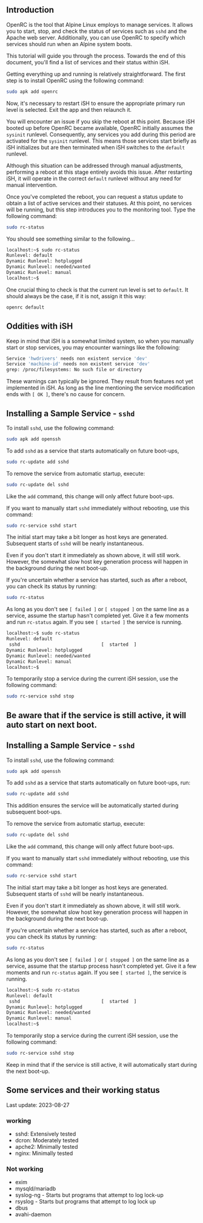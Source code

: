 ## Introduction

OpenRC is the tool that Alpine Linux employs to manage services. It allows you to start, stop, and check the status of services such as `sshd` and the Apache web server. Additionally, you can use OpenRC to specify which services should run when an Alpine system boots.

This tutorial will guide you through the process. Towards the end of this document, you'll find a list of services and their status within iSH.

Getting everything up and running is relatively straightforward. The first step is to install OpenRC using the following command:

```sh
sudo apk add openrc
```

Now, it's necessary to restart iSH to ensure the appropriate primary run level is selected. Exit the app and then relaunch it.

You will encounter an issue if you skip the reboot at this point. Because iSH booted up before OpenRC became available, OpenRC initially assumes the `sysinit` runlevel. Consequently, any services you add during this period are activated for the `sysinit` runlevel. This means those services start briefly as iSH initializes but are then terminated when iSH switches to the `default` runlevel.

Although this situation can be addressed through manual adjustments, performing a reboot at this stage entirely avoids this issue. After restarting iSH, it will operate in the correct `default` runlevel without any need for manual intervention.

Once you've completed the reboot, you can request a status update to obtain a list of active services and their statuses. At this point, no services will be running, but this step introduces you to the monitoring tool. Type the following command:

```sh
sudo rc-status
```

You should see something similar to the following...

```sh
localhost:~$ sudo rc-status
Runlevel: default
Dynamic Runlevel: hotplugged
Dynamic Runlevel: needed/wanted
Dynamic Runlevel: manual
localhost:~$
```

One crucial thing to check is that the current run level is set to `default`.
It should always be the case, if it is not, assign it this way:

```sh
openrc default
```

## Oddities with iSH

Keep in mind that iSH is a somewhat limited system, so when you manually start or stop services, you may encounter warnings like the following:

```sh
Service 'hwdrivers' needs non existent service 'dev'
Service 'machine-id' needs non existent service 'dev'
grep: /proc/filesystems: No such file or directory
```

These warnings can typically be ignored. They result from features not yet implemented in iSH. As long as the line mentioning the service modification ends with `[ OK ]`, there's no cause for concern.

## Installing a Sample Service - `sshd`

To install `sshd`, use the following command:

```sh
sudo apk add openssh
```

To add `sshd` as a service that starts automatically on future boot-ups, 

```sh
sudo rc-update add sshd
```

To remove the service from automatic startup, execute:

```sh
sudo rc-update del sshd
```

Like the `add` command, this change will only affect future boot-ups.

If you want to manually start `sshd` immediately without rebooting, use this command:

```sh
sudo rc-service sshd start
```

The initial start may take a bit longer as host keys are generated. Subsequent starts of `sshd` will be nearly instantaneous.

Even if you don't start it immediately as shown above, it will still work. However, the somewhat slow host key generation process will happen in the background during the next boot-up.

If you're uncertain whether a service has started, such as after a reboot, you can check its status by running:

```sh
sudo rc-status
```  

As long as you don't see `[ failed ]` or `[ stopped ]` on the same line as a service, assume the startup hasn't completed yet. Give it a few moments and run `rc-status` again.
If you see `[ started ]` the service is running.

```sh
localhost:~$ sudo rc-status
Runlevel: default
 sshd                              [  started  ]
Dynamic Runlevel: hotplugged
Dynamic Runlevel: needed/wanted
Dynamic Runlevel: manual
localhost:~$
```

To temporarily stop a service during the current iSH session, use the following command:

```sh
sudo rc-service sshd stop
```

Be aware that if the service is still active, it will auto start on next boot.
----
## Installing a Sample Service - `sshd`

To install `sshd`, use the following command:

```sh
sudo apk add openssh
```

To add `sshd` as a service that starts automatically on future boot-ups, run:

```sh
sudo rc-update add sshd
```

This addition ensures the service will be automatically started during subsequent boot-ups.

To remove the service from automatic startup, execute:

```sh
sudo rc-update del sshd
```

Like the `add` command, this change will only affect future boot-ups.

If you want to manually start `sshd` immediately without rebooting, use this command:

```sh
sudo rc-service sshd start
```

The initial start may take a bit longer as host keys are generated. Subsequent starts of `sshd` will be nearly instantaneous.

Even if you don't start it immediately as shown above, it will still work. However, the somewhat slow host key generation process will happen in the background during the next boot-up.

If you're uncertain whether a service has started, such as after a reboot, you can check its status by running:

```sh
sudo rc-status
```

As long as you don't see `[ failed ]` or `[ stopped ]` on the same line as a service, assume that the startup process hasn't completed yet. Give it a few moments and run `rc-status` again. If you see `[ started ]`, the service is running.

```sh
localhost:~$ sudo rc-status
Runlevel: default
 sshd                              [  started  ]
Dynamic Runlevel: hotplugged
Dynamic Runlevel: needed/wanted
Dynamic Runlevel: manual
localhost:~$
```

To temporarily stop a service during the current iSH session, use the following command:

```sh
sudo rc-service sshd stop
```

Keep in mind that if the service is still active, it will automatically start during the next boot-up.

## Some services and their working status

Last update: 2023-08-27

### working

* sshd: Extensively tested
* dcron: Moderately tested
* apche2: Minimally tested
* nginx: Minimally tested

### Not working

* exim
* mysqld/mariadb
* syslog-ng - Starts but programs that attempt to log lock-up
* rsyslog - Starts but programs that attempt to log lock up
* dbus
* avahi-daemon
